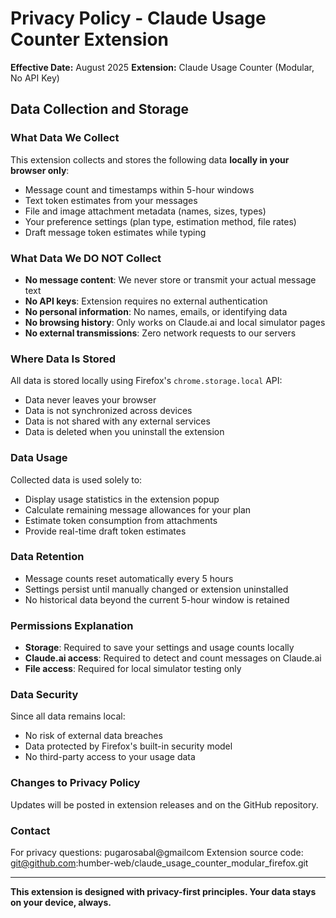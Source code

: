 # Privacy Policy - Claude Usage Counter Extension

**Effective Date:** August 2025
**Extension:** Claude Usage Counter (Modular, No API Key)

## Data Collection and Storage

### What Data We Collect
This extension collects and stores the following data **locally in your browser only**:
- Message count and timestamps within 5-hour windows
- Text token estimates from your messages
- File and image attachment metadata (names, sizes, types)
- Your preference settings (plan type, estimation method, file rates)
- Draft message token estimates while typing

### What Data We DO NOT Collect
- **No message content**: We never store or transmit your actual message text
- **No API keys**: Extension requires no external authentication
- **No personal information**: No names, emails, or identifying data
- **No browsing history**: Only works on Claude.ai and local simulator pages
- **No external transmissions**: Zero network requests to our servers

### Where Data Is Stored
All data is stored locally using Firefox's `chrome.storage.local` API:
- Data never leaves your browser
- Data is not synchronized across devices
- Data is not shared with any external services
- Data is deleted when you uninstall the extension

### Data Usage
Collected data is used solely to:
- Display usage statistics in the extension popup
- Calculate remaining message allowances for your plan
- Estimate token consumption from attachments
- Provide real-time draft token estimates

### Data Retention
- Message counts reset automatically every 5 hours
- Settings persist until manually changed or extension uninstalled
- No historical data beyond the current 5-hour window is retained

### Permissions Explanation
- **Storage**: Required to save your settings and usage counts locally
- **Claude.ai access**: Required to detect and count messages on Claude.ai
- **File access**: Required for local simulator testing only

### Data Security
Since all data remains local:
- No risk of external data breaches
- Data protected by Firefox's built-in security model
- No third-party access to your usage data

### Changes to Privacy Policy
Updates will be posted in extension releases and on the GitHub repository.

### Contact
For privacy questions: pugarosabal@gmailcom
Extension source code: git@github.com:humber-web/claude_usage_counter_modular_firefox.git

---
**This extension is designed with privacy-first principles. Your data stays on your device, always.**
